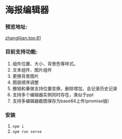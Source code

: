 # 海报编辑器
### 预览地址:
[zhanglijian.top:81](http://zhanglijian.top:81)
### 目前支持功能:
1. 组件位置、大小、背景色等样式。
2. 文本组件、图片组件
3. 更换背景图片
4. 图层顺序调整
5. 撤销和重做支持位置变换，删除增加，会记录历史记录
6. 支持多个编辑器实例同时存在，类似于ppt
7. 支持多编辑器截图保存为base64上传(promise链)
### 安装
1. ```npm i```
2. ```npm run serve```

